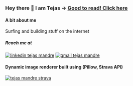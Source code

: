 
### Hey there 👋 I am Tejas → [Good to read! Click here](https://tejasmandre.vercel.app/)
#### A bit about me
Surfing and building stuff on the internet


##### Reach me at
[![linkedin tejas mandre](https://img.icons8.com/fluent/40/000000/linkedin.png)](https://www.linkedin.com/in/tejasmandre/)
[![gmail tejas mandre](https://img.icons8.com/fluent/40/000000/gmail--v1.png)](tmandre3@gmail.com)


#### Dynamic image renderer built using (Pillow, Strava API)
[![tejas mandre strava](https://strava-badge.herokuapp.com/get_image/e3559ce5f5b9c38de60b96ff4a495661d191cebd/77840371/f6fb51c031d3d69be0ee803c5fb3e88c574ffafc/63041/bc8f04809cf88670768f6a70d0d9d96d1fcb6f07)](https://www.strava.com/athletes/77840371)
